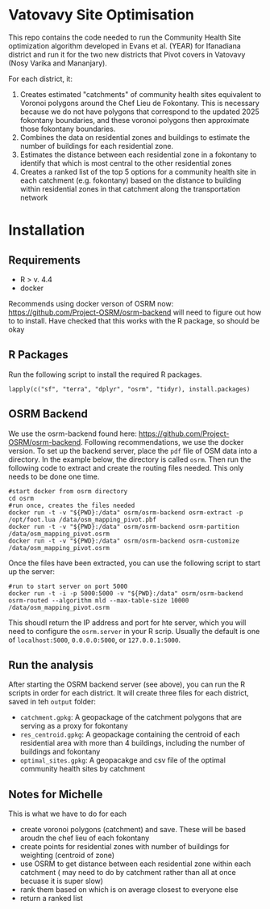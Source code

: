 # Vatovavy Site Optimisation

This repo contains the code needed to run the Community Health Site optimization algorithm developed in Evans et al. (YEAR) for Ifanadiana district and run it for the two new districts that Pivot covers in Vatovavy (Nosy Varika and Mananjary).

For each district, it:

1. Creates estimated "catchments" of community health sites equivalent to Voronoi polygons around the Chef Lieu de Fokontany. This is necessary because we do not have polygons that correspond to the updated 2025 fokontany boundaries, and these voronoi polygons then approximate those fokontany boundaries.
2. Combines the data on residential zones and buildings to estimate the number of buildings for each residential zone.
3. Estimates the distance between each residential zone in a fokontany to identify that which is most central to the other residential zones
2. Creates a ranked list of the top 5 options for a community health site in each catchment (e.g. fokontany) based on the distance to building within residential zones in that catchment along the transportation network

# Installation

## Requirements

- R > v. 4.4
- docker

Recommends using docker verson of OSRM now: https://github.com/Project-OSRM/osrm-backend
will need to figure out how to to install. Have checked that this works with the R package, so should be okay

## R Packages

Run the following script to install the required R packages.

```
lapply(c("sf", "terra", "dplyr", "osrm", "tidyr), install.packages)
```

## OSRM Backend

We use the osrm-backend found here: https://github.com/Project-OSRM/osrm-backend. Following recommendations, we use the docker version. To set up the backend server, place the `pdf` file of OSM data into a directory. In the example below, the directory is called `osrm`. Then run the following code to extract and create the routing files needed. This only needs to be done one time.

```
#start docker from osrm directory
cd osrm
#run once, creates the files needed
docker run -t -v "${PWD}:/data" osrm/osrm-backend osrm-extract -p /opt/foot.lua /data/osm_mapping_pivot.pbf
docker run -t -v "${PWD}:/data" osrm/osrm-backend osrm-partition /data/osm_mapping_pivot.osrm  
docker run -t -v "${PWD}:/data" osrm/osrm-backend osrm-customize /data/osm_mapping_pivot.osrm 
```

Once the files have been extracted, you can use the following script to start up the server:

```
#run to start server on port 5000
docker run -t -i -p 5000:5000 -v "${PWD}:/data" osrm/osrm-backend osrm-routed --algorithm mld --max-table-size 10000 /data/osm_mapping_pivot.osrm 
```

This shoudl return the IP address and port for hte server, which you will need to configure the `osrm.server` in your R scrip. Usually the default is one of `localhost:5000`, `0.0.0.0:5000`, or `127.0.0.1:5000`.


## Run the analysis

After starting the OSRM backend server (see above), you can run the R scripts in order for each district. It will create three files for each district, saved in teh `output` folder:

- `catchment.gpkg`: A geopackage of the catchment polygons that are serving as a proxy for fokontany
- `res_centroid.gpkg`: A geopackage containing the centroid of each residential area with more than 4 buildings, including the number of buildings and fokontany
- `optimal_sites.gpkg`: A geopacakge and csv file of the optimal community health sites by catchment 


## Notes for Michelle

This is what we have to do for each 

- create voronoi polygons (catchment) and save. These will be based aroudn the chef lieu of each fokontany
- create points for residential zones with number of buildings for weighting (centroid of zone)
- use OSRM to get distance between each residential zone within each catchment ( may need to do by catchment rather than all at once becuase it is super slow)
- rank them based on which is on average closest to everyone else
- return a ranked list
